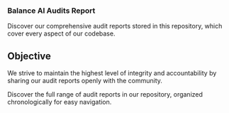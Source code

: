 ### Balance AI Audits Report

Discover our comprehensive audit reports stored in this repository, which cover every aspect of our 
codebase.

## Objective

We strive to maintain the highest level of integrity and accountability by sharing our audit reports 
openly with the community.

Discover the full range of audit reports in our repository, organized chronologically for easy 
navigation.
